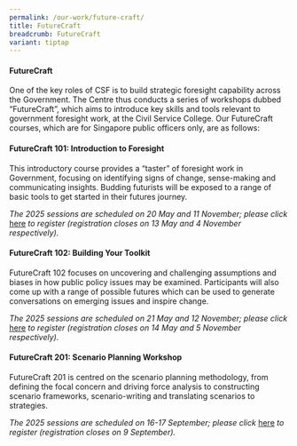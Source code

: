 ```yaml
---
permalink: /our-work/future-craft/
title: FutureCraft
breadcrumb: FutureCraft
variant: tiptap
---
```

<h4><strong>FutureCraft</strong></h4>
<p>One of the key roles of CSF is to build strategic foresight capability
across the Government. The Centre thus conducts a series of workshops dubbed
“FutureCraft”, which aims to introduce key skills and tools relevant to
government foresight work, at the Civil Service College. Our FutureCraft
courses, which are for Singapore public officers only, are as follows:</p>
<h4><strong>FutureCraft 101: Introduction to Foresight</strong></h4>
<p>This introductory course provides a “taster” of foresight work in Government,
focusing on identifying signs of change, sense-making and communicating
insights. Budding futurists will be exposed to a range of basic tools to
get started in their futures journey.</p>
<p><em>The 2025 sessions are scheduled on 20 May and 11 November; please click </em>
<a href="https://register.csc.gov.sg/registration?courseId=300186&amp;classNum=9" rel="noopener nofollow" target="_blank">here</a><em> to register (registration closes on 13 May and 4 November respectively).</em>
</p>
<h4><strong>FutureCraft 102: Building Your Toolkit</strong></h4>
<p>FutureCraft 102 focuses on uncovering and challenging assumptions and
biases in how public policy issues may be examined. Participants will also
come up with a range of possible futures which can be used to generate
conversations on emerging issues and inspire change.</p>
<p><em>The 2025 sessions are scheduled on 21 May and 12 November; please click </em>
<a href="https://register.csc.gov.sg/registration?courseId=300187&amp;classNum=9" rel="noopener nofollow" target="_blank">here</a><em> to register (registration closes on 14 May and 5 November respectively).</em>
</p>
<h4><strong>FutureCraft 201: Scenario Planning Workshop</strong></h4>
<p>FutureCraft 201 is centred on the scenario planning methodology, from
defining the focal concern and driving force analysis to constructing scenario
frameworks, scenario-writing and translating scenarios to strategies.</p>
<p><em>The 2025 sessions are scheduled on 16-17 September; please click </em>
<a href="https://register.csc.gov.sg/registration?courseId=304756&amp;classNum=5" rel="noopener nofollow" target="_blank">here</a><em> to register (registration closes on 9 September).</em>
</p>